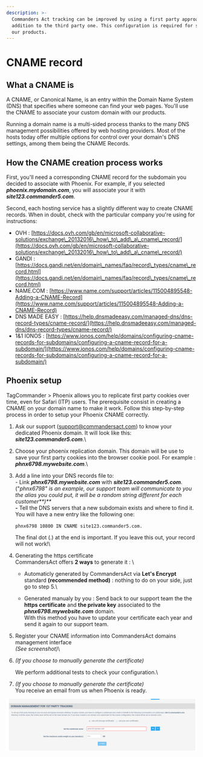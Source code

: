 ```yaml
---
description: >-
  Commanders Act tracking can be improved by using a first party approach in
  addition to the third party one. This configuration is required for some of
  our products.
---
```


# CNAME record

## What a CNAME is

A CNAME, or Canonical Name, is an entry within the Domain Name System (DNS) that specifies where someone can find your web pages. You'll use the CNAME to associate your custom domain with our products.

Running a domain name is a multi-sided process thanks to the many DNS management possibilities offered by web hosting providers. Most of the hosts today offer multiple options for control over your domain's DNS settings, among them being the CNAME Records.

## How the CNAME creation process works

First, you'll need a corresponding CNAME record for the subdomain you decided to associate with Phoenix. For example, if you selected _**phoenix.mydomain.com**_, you will associate your it with  _**site123.commander5.com**_.

Second, each hosting service has a slightly different way to create CNAME records. When in doubt, check with the particular company you're using for instructions:

* OVH : [https://docs.ovh.com/gb/en/microsoft-collaborative-solutions/exchange\_20132016\_how\_to\_add\_a\_cname\_record/](https://docs.ovh.com/gb/en/microsoft-collaborative-solutions/exchange\_20132016\_how\_to\_add\_a\_cname\_record/)
* GANDI : [https://docs.gandi.net/en/domain\_names/faq/record\_types/cname\_record.html](https://docs.gandi.net/en/domain\_names/faq/record\_types/cname\_record.html)
* NAME.COM : [https://www.name.com/support/articles/115004895548-Adding-a-CNAME-Record](https://www.name.com/support/articles/115004895548-Adding-a-CNAME-Record)
* DNS MADE EASY : [https://help.dnsmadeeasy.com/managed-dns/dns-record-types/cname-record/](https://help.dnsmadeeasy.com/managed-dns/dns-record-types/cname-record/)
* 1&1 IONOS : [https://www.ionos.com/help/domains/configuring-cname-records-for-subdomains/configuring-a-cname-record-for-a-subdomain/](https://www.ionos.com/help/domains/configuring-cname-records-for-subdomains/configuring-a-cname-record-for-a-subdomain/)

## Phoenix setup

TagCommander > Phoenix allows you to replicate first party cookies over time, even for Safari (ITP) users. The prerequisite consist in creating a CNAME on your domain name to make it work. Follow this step-by-step process in order to setup your Phoenix CNAME correctly.

1. Ask our support (support@commandersact.com) to know your dedicated Phoenix domain. It will look like this: _**site123.commander5.com**_.\

2. Choose your phoenix replication domain. This domain will be use to save your first party cookies into the browser cookie pool. For example : _**phnx6798.mywebsite.com**_.\

3.  Add a line into your DNS records file to:\
    \- Link _**phnx6798.mywebsite.com**_ with _**site123.commander5.com**_. ("_phnx6798" is an example, our support team will communicate to you the alias you could put, it will be a random string different for each customer**)**_\
    _**-**_ Tell the DNS servers that a new subdomain exists and where to find it.\
    You will have a new entry like the following one:

    ```
    phnx6798 10800 IN CNAME site123.commander5.com.
    ```

    The final dot (.) at the end is important. If you leave this out, your record will not work!\

4.  Generating the https certificate \
    CommandersAct offers **2 ways** to generate it : \


    * Automaticly generated by CommandersAct via **Let's Encrypt** standard **(recommended method)** : nothing to do on your side, just go to step 5.\

    * Generated manualy by you : Send back to our support team the the **https certificate** and **the private key** associated to the _**phnx6798.mywebsite.com**_ domain.\
      With this method you have to update your certificate each year and send it again to our support team.


5. Register your CNAME information into CommandersAct domains management interface\
   _(See screenshot)_\

6.  _(If you choose to manually generate the certificate)_

    We perform additional tests to check your configuration.\

7. _(If you choose to manually generate the certificate)_ \
   You receive an email from us when Phoenix is ready.

![Register your CNAME information into CommandersAct domain management interface](<../.gitbook/assets/image (2).png>)

